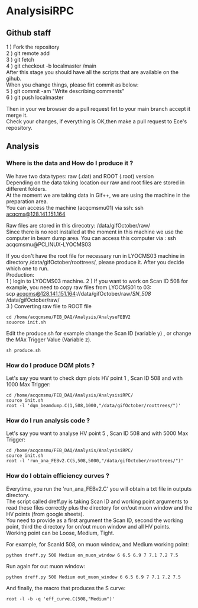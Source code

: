 # AnalysisiRPC


## Github staff
1 ) Fork the repository  
2 ) git remote add <your repo name> <your repo link.git>  
3 ) git fetch <your repo name>  
4 ) git checkout -b localmaster <your repo name>/main  
After this stage you should have all the scripts that are available on the gihub.  
When you change things, please firt commit as below:  
5 ) git commit -am "Write describing comments"  
6 ) git push <your repo name> localmaster  

Then in your we browser do a pull request firt to your main branch accept it merge it.   
Check your changes, if everything is OK,then make a pull request to Ece's repository. 
 
## Analysis

### Where is the data and How do I produce it ?

We have two data types: raw (.dat) and ROOT (.root) version  
Depending on the data taking location our raw and root files are stored in different folders.  
At the moment we are taking data in Gif++, we are using the machine in the preparation area.  
You can access the machine (acqcmsmu01) via ssh: ssh acqcms@128.141.151.164  

Raw files are stored in this direcotry: /data/gifOctober/raw/  
Since there is no root installed at the moment in this machine we use the computer in beam dump area. 
You can access this computer via : ssh acqcmsmu@PCLINUX-LYOCMS03     

If you don't have the root file for necessary run in LYOCMS03 machine in directory /data/gifOctober/roottrees/, please produce it.
After you decide which one to run.  
Production:  
1 ) login to LYOCMS03 machine.
2 ) If you want to work on Scan ID 508 for example, you need to copy raw files from LYOCMS01 to 03:  
scp acqcms@128.141.151.164://data/gifOctober/raw/*SN_508* /data/gifOctober/raw/  
3 ) Converting raw file to ROOT file   
```
cd /home/acqcmsmu/FEB_DAQ/Analysis/AnalyseFEBV2  
souorce init.sh
```
Edit the produce.sh for example change the Scan ID (variable y) , or change the MAx Trigger Value (Variable z).
```
sh produce.sh
```

### How do I produce DQM plots ?  

Let's say you want to check dqm plots HV point 1 , Scan ID 508 and with 1000 Max Trigger:
```
cd /home/acqcmsmu/FEB_DAQ/Analysis/AnalysisiRPC/
source init.sh
root -l 'dqm_beamdump.C(1,508,1000,"/data/gifOctober/roottrees/")'
```
### How do I run analysis code ? 

Let's say you want to analyse HV point 5 , Scan ID 508 and with 5000 Max Trigger:

```
cd /home/acqcmsmu/FEB_DAQ/Analysis/AnalysisiRPC/
source init.sh
root -l 'run_ana_FEBv2.C(5,508,5000,"/data/gifOctober/roottrees/")'
```

### How do I obtain efficiency curves ? 
Everytime, you run the 'run_ana_FEBv2.C' you will obtain a txt file in outputs directory.  
The script called dreff.py is taking Scan ID and working point arguments to read these files correctly plus the directory for on/out muon window and the HV points (from google sheets).  
You need to provide as a first argument the Scan ID, second the working point, third the directory for on/out muon window  and all HV points.  
Working point can be Loose, Medium, Tight. 
 
For example, for ScanId 508, on muon window, and Medium working point:
```
python dreff.py 508 Medium on_muon_window 6 6.5 6.9 7 7.1 7.2 7.5
```
Run again for out muon window:
```
python dreff.py 508 Medium out_muon_window 6 6.5 6.9 7 7.1 7.2 7.5
```
And finally, the macro that produces the S curve:
```
root -l -b -q 'eff_curve.C(508,"Medium")'
```





